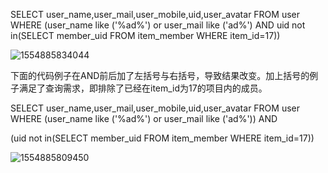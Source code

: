SELECT user_name,user_mail,user_mobile,uid,user_avatar
FROM user
WHERE (user_name like ('%ad%') or user_mail like ('ad%') AND uid not in(SELECT member_uid FROM item_member WHERE item_id=17))



![1554885834044](C:\Users\Administrator\AppData\Roaming\Typora\typora-user-images\1554885834044.png)



下面的代码例子在AND前后加了左括号与右括号，导致结果改变。加上括号的例子满足了查询需求，即排除了已经在item_id为17的项目内的成员。



SELECT user_name,user_mail,user_mobile,uid,user_avatar
FROM user
WHERE (user_name like ('%ad%') or user_mail like ('ad%')) AND 

(uid not in(SELECT member_uid FROM item_member WHERE item_id=17))



![1554885809450](C:\Users\Administrator\AppData\Roaming\Typora\typora-user-images\1554885809450.png)